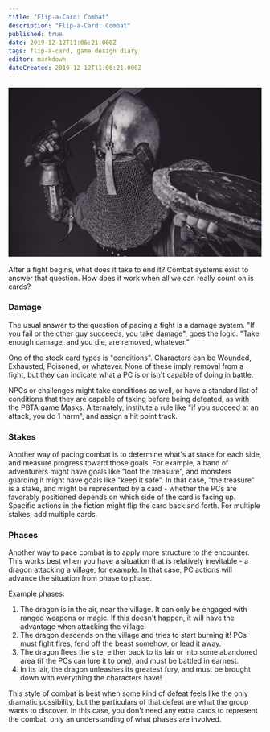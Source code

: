 ```yaml
---
title: "Flip-a-Card: Combat"
description: "Flip-a-Card: Combat"
published: true
date: 2019-12-12T11:06:21.000Z
tags: flip-a-card, game design diary
editor: markdown
dateCreated: 2019-12-12T11:06:21.000Z
---
```


![Featured Image](flip-a-card-combat.jpg)

After a fight begins, what does it take to end it? Combat systems exist to answer that question. How does it work when all we can really count on is cards?

### Damage

The usual answer to the question of pacing a fight is a damage system. "If you fail or the other guy succeeds, you take damage", goes the logic. "Take enough damage, and you die, are removed, whatever."

One of the stock card types is "conditions". Characters can be Wounded, Exhausted, Poisoned, or whatever. None of these imply removal from a fight, but they can indicate what a PC is or isn't capable of doing in battle.

NPCs or challenges might take conditions as well, or have a standard list of conditions that they are capable of taking before being defeated, as with the PBTA game Masks. Alternately, institute a rule like "if you succeed at an attack, you do 1 harm", and assign a hit point track.

### Stakes

Another way of pacing combat is to determine what's at stake for each side, and measure progress toward those goals. For example, a band of adventurers might have goals like "loot the treasure", and monsters guarding it might have goals like "keep it safe". In that case, "the treasure" is a stake, and might be represented by a card - whether the PCs are favorably positioned depends on which side of the card is facing up. Specific actions in the fiction might flip the card back and forth. For multiple stakes, add multiple cards.

### Phases

Another way to pace combat is to apply more structure to the encounter. This works best when you have a situation that is relatively inevitable - a dragon attacking a village, for example. In that case, PC actions will advance the situation from phase to phase.

Example phases:

1. The dragon is in the air, near the village. It can only be engaged with ranged weapons or magic. If this doesn't happen, it will have the advantage when attacking the village.
2. The dragon descends on the village and tries to start burning it! PCs must fight fires, fend off the beast somehow, or lead it away.
3. The dragon flees the site, either back to its lair or into some abandoned area (if the PCs can lure it to one), and must be battled in earnest.
4. In its lair, the dragon unleashes its greatest fury, and must be brought down with everything the characters have!

This style of combat is best when some kind of defeat feels like the only dramatic possibility, but the particulars of that defeat are what the group wants to discover. In this case, you don't need any extra cards to represent the combat, only an understanding of what phases are involved.


    